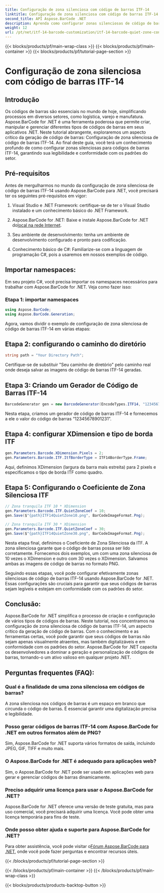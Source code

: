 ```yaml
---
title: Configuração de zona silenciosa com código de barras ITF-14
linktitle: Configuração de zona silenciosa com código de barras ITF-14
second_title: API Aspose.BarCode .NET
description: Aprenda como configurar zonas silenciosas de código de barras ITF-14 com Aspose.BarCode for .NET. Garanta legibilidade e conformidade sem esforço.
weight: 12
url: /pt/net/itf-14-barcode-customization/itf-14-barcode-quiet-zone-configuration/
---
```


{{< blocks/products/pf/main-wrap-class >}}
{{< blocks/products/pf/main-container >}}
{{< blocks/products/pf/tutorial-page-section >}}

# Configuração de zona silenciosa com código de barras ITF-14


## Introdução

Os códigos de barras são essenciais no mundo de hoje, simplificando processos em diversos setores, como logística, varejo e manufatura. Aspose.BarCode for .NET é uma ferramenta poderosa que permite criar, manipular e gerenciar diferentes tipos de códigos de barras em seus aplicativos .NET. Neste tutorial abrangente, exploraremos um aspecto crítico da geração de código de barras: Configuração de zona silenciosa de código de barras ITF-14. Ao final deste guia, você terá um conhecimento profundo de como configurar zonas silenciosas para códigos de barras ITF-14, garantindo sua legibilidade e conformidade com os padrões do setor.

## Pré-requisitos

Antes de mergulharmos no mundo da configuração de zona silenciosa de código de barras ITF-14 usando Aspose.BarCode para .NET, você precisará ter os seguintes pré-requisitos em vigor:

1. Visual Studio e .NET Framework: certifique-se de ter o Visual Studio instalado e um conhecimento básico do .NET Framework.

2.  Aspose.BarCode for .NET: Baixe e instale Aspose.BarCode for .NET do[local na rede Internet](https://releases.aspose.com/barcode/net/).

3. Seu ambiente de desenvolvimento: tenha um ambiente de desenvolvimento configurado e pronto para codificação.

4. Conhecimento básico de C#: Familiarize-se com a linguagem de programação C#, pois a usaremos em nossos exemplos de código.

## Importar namespaces:

Em seu projeto C#, você precisa importar os namespaces necessários para trabalhar com Aspose.BarCode for .NET. Veja como fazer isso:

### Etapa 1: importar namespaces

```csharp
using Aspose.BarCode;
using Aspose.BarCode.Generation;
```

Agora, vamos dividir o exemplo de configuração de zona silenciosa de código de barras ITF-14 em várias etapas:

## Etapa 2: configurando o caminho do diretório

```csharp
string path = "Your Directory Path";
```

Certifique-se de substituir "Seu caminho de diretório" pelo caminho real onde deseja salvar as imagens de código de barras ITF-14 geradas.

## Etapa 3: Criando um Gerador de Código de Barras ITF-14

```csharp
BarcodeGenerator gen = new BarcodeGenerator(EncodeTypes.ITF14, "12345678901231");
```

Nesta etapa, criamos um gerador de código de barras ITF-14 e fornecemos a ele o valor do código de barras “12345678901231”.

## Etapa 4: configurar XDimension e tipo de borda ITF

```csharp
gen.Parameters.Barcode.XDimension.Pixels = 2;
gen.Parameters.Barcode.ITF.ItfBorderType = ITF14BorderType.Frame;
```

Aqui, definimos XDimension (largura da barra mais estreita) para 2 pixels e especificamos o tipo de borda ITF como quadro.

## Etapa 5: Configurando o Coeficiente de Zona Silenciosa ITF

```csharp
// Zona tranquila ITF 10 * XDimension
gen.Parameters.Barcode.ITF.QuietZoneCoef = 10;
gen.Save($"{path}ITF14QuietZone10.png", BarCodeImageFormat.Png);

// Zona tranquila ITF 30 * XDimension
gen.Parameters.Barcode.ITF.QuietZoneCoef = 30;
gen.Save($"{path}ITF14QuietZone30.png", BarCodeImageFormat.Png);
```

Nesta etapa final, definimos o Coeficiente de Zona Silenciosa da ITF. A zona silenciosa garante que o código de barras possa ser lido corretamente. Fornecemos dois exemplos, um com uma zona silenciosa de 10 vezes o XDimension e outro com 30 vezes o XDimension. Salvamos ambas as imagens de código de barras no formato PNG.

Seguindo essas etapas, você pode configurar efetivamente zonas silenciosas de código de barras ITF-14 usando Aspose.BarCode for .NET. Essas configurações são cruciais para garantir que seus códigos de barras sejam legíveis e estejam em conformidade com os padrões do setor.

## Conclusão:

Aspose.BarCode for .NET simplifica o processo de criação e configuração de vários tipos de códigos de barras. Neste tutorial, nos concentramos na configuração de zona silenciosa de código de barras ITF-14, um aspecto crítico da geração de código de barras. Com o conhecimento e as ferramentas certas, você pode garantir que seus códigos de barras não sejam apenas visualmente atraentes, mas também digitalizáveis e em conformidade com os padrões do setor. Aspose.BarCode for .NET capacita os desenvolvedores a dominar a geração e personalização de códigos de barras, tornando-o um ativo valioso em qualquer projeto .NET.

## Perguntas frequentes (FAQ):

### Qual é a finalidade de uma zona silenciosa em códigos de barras?
A zona silenciosa nos códigos de barras é um espaço em branco que circunda o código de barras. É essencial garantir uma digitalização precisa e legibilidade.

### Posso gerar códigos de barras ITF-14 com Aspose.BarCode for .NET em outros formatos além de PNG?
Sim, Aspose.BarCode for .NET suporta vários formatos de saída, incluindo JPEG, GIF, TIFF e muito mais.

### O Aspose.BarCode for .NET é adequado para aplicações web?
Sim, o Aspose.BarCode for .NET pode ser usado em aplicações web para gerar e gerenciar códigos de barras dinamicamente.

### Preciso adquirir uma licença para usar o Aspose.BarCode for .NET?
Aspose.BarCode for .NET oferece uma versão de teste gratuita, mas para uso comercial, você precisará adquirir uma licença. Você pode obter uma licença temporária para fins de teste.

### Onde posso obter ajuda e suporte para Aspose.BarCode for .NET?
 Para obter assistência, você pode visitar o[Fórum Aspose.BarCode para .NET](https://forum.aspose.com/c/barcode/13), onde você pode fazer perguntas e encontrar recursos úteis.


{{< /blocks/products/pf/tutorial-page-section >}}

{{< /blocks/products/pf/main-container >}}
{{< /blocks/products/pf/main-wrap-class >}}

{{< blocks/products/products-backtop-button >}}
